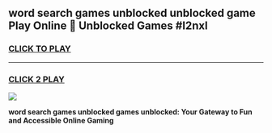 
## word search games unblocked unblocked game Play Online 👋 Unblocked Games #l2nxl
<h3>
<a href="https://premium.freeplayer.one?title=word_search_games_unblocked&ref=21F">CLICK TO PLAY</a></h3>
<hr>

<h3>
<a href="https://premium.freeplayer.one?title=word_search_games_unblocked&ref=21F">CLICK 2 PLAY</a>
  
</h3>

<a href="https://premium.freeplayer.one?title=word_search_games_unblocked&ref=21F/"><img src="https://clearcache.store/games.png"></a>


**word search games unblocked games unblocked: Your Gateway to Fun and Accessible Online Gaming**
